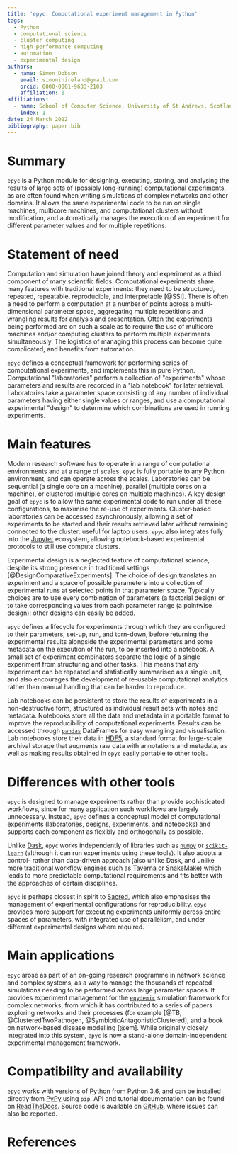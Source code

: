 ```yaml
---
title: 'epyc: Computational experiment management in Python'
tags:
  - Python
  - computational science
  - cluster computing
  - high-performance computing
  - automation
  - experimental design
authors:
  - name: Simon Dobson
    email: simoninireland@gmail.com
    orcid: 0000-0001-9633-2103
    affiliation: 1
affiliations:
  - name: School of Computer Science, University of St Andrews, Scotland UK
    index: 1
date: 24 March 2022
bibliography: paper.bib
---
```


# Summary

``epyc`` is a Python module for designing, executing, storing, and
analysing the results of large sets of (possibly long-running)
computational experiments, as are often found when writing simulations
of complex networks and other domains. It allows the same experimental
code to be run on single machines, multicore machines, and
computational clusters without modification, and automatically manages
the execution of an experiment for different parameter values and for
multiple repetitions.


# Statement of need

Computation and simulation have joined theory and experiment as a
third component of many scientific fields. Computational experiments
share many features with traditional experiments: they need to be
structured, repeated, repeatable, reproducible, and interpretable
[@SSI]. There is often a need to perform a computation at a number of
points across a multi-dimensional parameter space, aggregating
multiple repetitions and wrangling results for analysis and
presentation. Often the experiments being performed are on such a
scale as to require the use of multicore machines and/or computing
clusters to perform multiple experiments simultaneously. The logistics
of managing this process can become quite complicated, and benefits
from automation.

``epyc`` defines a conceptual framework for performing series of
computational experiments, and implements this in pure
Python. Computational "laboratories" perform a collection of
"experiments" whose parameters and results are recorded in a "lab
notebook" for later retrieval. Laboratories take a parameter space
consisting of any number of individual parameters having either single
values or ranges, and use a computational experimental "design" to
determine which combinations are used in running experiments.


# Main features

Modern research software has to operate in a range of computational
environments and at a range of scales. ``epyc`` is fully portable to
any Python environment, and can operate across the
scales. Laboratories can be sequential (a single core on a machine),
parallel (multiple cores on a machine), or clustered (multiple cores
on multiple machines). A key design goal of ``epyc`` is to allow the
same experimental code to run under all these configurations, to
maximise the re-use of experiments. Cluster-based laboratories can be
accessed asynchronously, allowing a set of experiments to be started
and their results retrieved later without remaining connected to the
cluster: useful for laptop users. ``epyc`` also integrates fully into
the [Jupyter](https://jupyter.org/) ecosystem, allowing notebook-based
experimental protocols to still use compute clusters.

Experimental design is a neglected feature of computational science,
despite its strong presence in traditional settings
[@DesignComparativeExperiments]. The choice of design translates an
experiment and a space of possible parameters into a collection of
experimental runs at selected points in that parameter
space. Typically choices are to use every combination of parameters (a
factorial design) or to take corresponding values from each parameter
range (a pointwise design): other designs can easily be added.

``epyc`` defines a lifecycle for experiments through which they are
configured to their parameters, set-up, run, and torn-down, before
returning the experimental results alongside the experimental
parameters and some metadata on the execution of the run, to be
inserted into a notebook. A small set of experiment combinators
separate the logic of a single experiment from structuring and other
tasks. This means that any experiment can be repeated and
statistically summarised as a single unit, and also encourages the
development of re-usable computational analytics rather than manual
handling that can be harder to reproduce.

Lab notebooks can be persistent to store the results of experiments in
a non-destructive form, structured as individual result sets with
notes and metadata. Notebooks store all the data and metadata in a
portable format to improve the reproducibility of computational
experiments. Results can be accessed through
[``pandas``](https://pandas.pydata.org/index.html) DataFrames for easy
wrangling and visualisation. Lab notebooks store their data in
[HDF5](https://www.hdfgroup.org/), a standard format for large-scale
archival storage that augments raw data with annotations and metadata,
as well as making results obtained in ``epyc`` easily portable to
other tools.


# Differences with other tools

``epyc`` is designed to manage experiments rather than provide
sophisticated workflows, since for many application such workflows are
largely unnecessary. Instead, ``epyc`` defines a conceptual model of
computational experiments (laboratories, designs, experiments, and
notebooks) and supports each component as flexibly and orthogonally as
possible.

Unlike [Dask](https://dask.org/), ``epyc`` works independently of
libraries such as [``numpy``](https://numpy.org/) or
[``scikit-learn``](https://scikit-learn.org/stable/index.html)
(although it can run experiments using these tools). It also adopts a
control- rather than data-driven approach (also unlike Dask, and
unlike more traditional workflow engines such as
[Taverna](https://incubator.apache.org/projects/taverna.html) or
[SnakeMake](https://snakemake.readthedocs.io/en/stable/)) which leads
to more predictable computational requirements and fits better with
the approaches of certain disciplines.

``epyc`` is perhaps closest in spirit to
[Sacred](https://sacred.readthedocs.io/en/stable/index.html), which
also emphasises the management of experimental configurations for
reproducibility. ``epyc`` provides more support for executing
experiments uniformly across entire spaces of parameters, with
integrated use of parallelism, and under different experimental
designs where required.


# Main applications

``epyc`` arose as part of an on-going research programme in network
science and complex systems, as a way to manage the thousands of
repeated simulations needing to be performed across large parameter
spaces. It provides experiment management for the
[``epydemic``](https://pyepydemic.readthedocs.io/en/latest/)
simulation framework for complex networks, from which it has
contributed to a series of papers exploring networks and their
processes (for example [@TB, @ClusteredTwoPathogen,
@SymbioticAntagonisticClustered], and a book on network-based disease
modelling [@em]. While originally closely integrated into this system,
``epyc`` is now a stand-alone domain-independent experimental
management framework.


# Compatibility and availability

``epyc`` works with versions of Python from Python 3.6, and can be
installed directly from [PyPy](https://pypi.org/project/epyc/) using
``pip``. API and tutorial documentation can be found on
[ReadTheDocs](https://epyc.readthedocs.io/en/latest/).  Source code is
available on [GitHub](https://github.com/simoninireland/epyc), where
issues can also be reported.


# References
